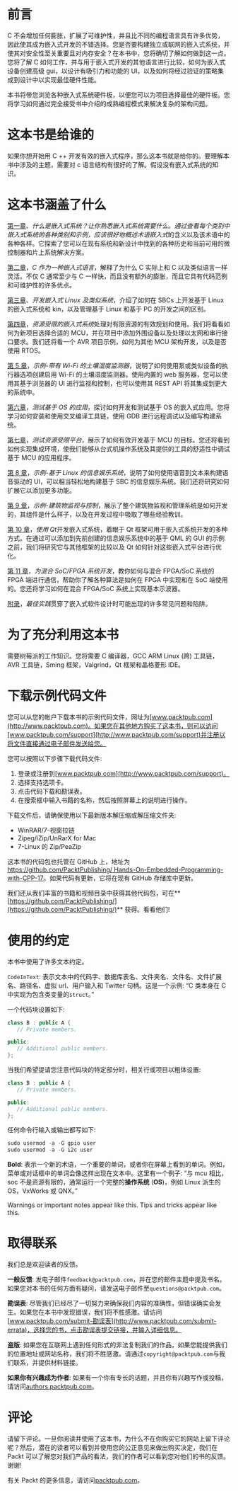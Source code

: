 # 前言

C 不会增加任何膨胀，扩展了可维护性，并且比不同的编程语言具有许多优势，因此使其成为嵌入式开发的不错选择。您是否要构建独立或联网的嵌入式系统，并使其对安全性至关重要且对内存安全？在本书中，您将确切了解如何做到这一点。您将了解 C 如何工作，并与用于嵌入式开发的其他语言进行比较，如何为嵌入式设备创建高级 gui，以设计有吸引力和功能的 UI，以及如何将经过验证的策略集成到设计中以实现最佳硬件性能。

本书将带您浏览各种嵌入式系统硬件板，以便您可以为项目选择最佳的硬件板。您将学习如何通过完全接受书中介绍的成熟编程模式来解决复杂的架构问题。

# 这本书是给谁的

如果你想开始用 C ++ 开发有效的嵌入式程序，那么这本书就是给你的。要理解本书中涉及的主题，需要对 c 语言结构有很好的了解。假设没有嵌入式系统的知识。

# 这本书涵盖了什么

[第一章](01.html)、*什么是嵌入式系统？*让你熟悉嵌入式系统需要什么。通过查看每个类别中嵌入式系统的各种类别和示例，应该很好地概述术语*嵌入式*的含义以及该术语中的各种各样。它探索了您可以在现有系统和新设计中找到的各种历史和当前可用的微控制器和片上系统解决方案。

[第二章](02.html)，*C 作为一种嵌入式语言*，解释了为什么 C 实际上和 C 以及类似语言一样灵活。不仅 C 通常至少与 C 一样快，而且没有额外的膨胀，而且它具有代码范例和可维护性的许多优点。

[第三章](03.html)、*开发嵌入式 Linux 及类似系统*，介绍了如何在 SBCs 上开发基于 Linux 的嵌入式系统和 kin，以及管理基于 Linux 和基于 PC 的开发之间的区别。

[第四章](04.html)，*资源受限的嵌入式系统*处理对有限资源的有效规划和使用。我们将看看如何为新项目选择合适的 MCU，并在项目中添加外围设备以及处理以太网和串行接口要求。我们还将看一个 AVR 项目示例，如何为其他 MCU 架构开发，以及是否使用 RTOS。

[第 5 章](05.html)，*示例-带有 Wi-Fi 的土壤湿度监测器*，说明了如何使用泵或类似设备的执行器选项创建启用 Wi-Fi 的土壤湿度监测器。使用内置的 web 服务器，您可以使用其基于浏览器的 UI 进行监视和控制，也可以使用其 REST API 将其集成到更大的系统中。

[第六章](06.html)，*测试基于 OS 的应用*，探讨如何开发和测试基于 OS 的嵌入式应用。您将学习如何安装和使用交叉编译工具链，使用 GDB 进行远程调试以及编写构建系统。

[第七章](07.html)，*测试资源受限平台*，展示了如何有效开发基于 MCU 的目标。您还将看到如何实现集成环境，使我们能够从台式机操作系统及其提供的工具的舒适性中调试基于 MCU 的应用程序。

[第 8 章](08.html)，*示例-基于 Linux 的信息娱乐系统*，说明了如何使用语音到文本来构建语音驱动的 UI，可以相当轻松地构建基于 SBC 的信息娱乐系统。我们还将研究如何扩展它以添加更多功能。

[第 9 章](09.html)，*示例-建筑物监视与控制*，展示了整个建筑物监视和管理系统是如何开发的，其组件是什么样子，以及在开发过程中吸取了哪些经验教训。

[第 10 章](03.html)，*使用 Qt*开发嵌入式系统，着眼于 Qt 框架可用于嵌入式系统开发的多种方式。在通过可以添加到先前创建的信息娱乐系统中的基于 QML 的 GUI 的示例之前，我们将研究它与其他框架的比较以及 Qt 如何针对这些嵌入式平台进行优化。

[第 11 章](11.html)，*为混合 SoC/FPGA 系统开发*，教你如何与混合 FPGA/SoC 系统的 FPGA 端进行通信，帮助你了解各种算法是如何在 FPGA 中实现和在 SoC 端使用的。您还将学习如何在混合 FPGA/SoC 系统上实现基本示波器。

[附录](12.html)，*最佳实践*贯穿了嵌入式软件设计时可能出现的许多常见问题和陷阱。

# 为了充分利用这本书

需要树莓派的工作知识。您将需要 C 编译器，GCC ARM Linux (跨) 工具链，AVR 工具链，Sming 框架，Valgrind，Qt 框架和晶格菱形 IDE。

# 下载示例代码文件

您可以从您的帐户下载本书的示例代码文件，网址为[www.packtpub.com](http://www.packtpub.com)。如果您在其他地方购买了这本书，则可以访问[www.packtpub.com/support](http://www.packtpub.com/support)并注册以将文件直接通过电子邮件发送给您。

您可以按照以下步骤下载代码文件:

1.  登录或注册到[www.packtpub.com](http://www.packtpub.com/support)。
2.  选择支持选项卡。
3.  点击代码下载和勘误表。
4.  在搜索框中输入书籍的名称，然后按照屏幕上的说明进行操作。

下载文件后，请确保使用以下最新版本解压缩或解压缩文件夹:

*   WinRAR/7-视窗拉链
*   Zipeg/iZip/UnRarX for Mac
*   7-Linux 的 Zip/PeaZip

这本书的代码包也托管在 GitHub 上，地址为[https://github.com/PacktPublishing/ Hands-On-Embedded-Programming-with-CPP-17](https://github.com/PacktPublishing/Hands-On-Embedded-Programming-with-CPP-17)。如果代码有更新，它将在现有 GitHub 存储库中更新。

我们还从我们丰富的书籍和视频目录中获得其他代码包，可在**[https://github.com/PacktPublishing/](https://github.com/PacktPublishing/)** 获得。看看他们!

# 使用的约定

本书中使用了许多文本约定。

`CodeInText`: 表示文本中的代码字、数据库表名、文件夹名、文件名、文件扩展名、路径名、虚拟 url、用户输入和 Twitter 句柄。这是一个示例: “C 类本身在 C 中实现为包含类变量的`struct`。”

一个代码块设置如下:

```cpp
class B : public A { 
   // Private members. 

public: 
   // Additional public members. 
}; 
```

当我们希望提请您注意代码块的特定部分时，相关行或项目以粗体设置:

```cpp
class B : public A { 
   // Private members. 

public: 
   // Additional public members. 
}; 
```

任何命令行输入或输出都写如下:

```cpp
sudo usermod -a -G gpio user
sudo usermod -a -G i2c user
```

**Bold**: 表示一个新的术语，一个重要的单词，或者你在屏幕上看到的单词。例如，菜单或对话框中的单词会像这样出现在文本中。这里有一个例子: “与 mcu 相比，soc 不是资源有限的，通常运行一个完整的**操作系统** (**OS**)，例如 Linux 派生的 OS，VxWorks 或 QNX。”

Warnings or important notes appear like this. Tips and tricks appear like this.

# 取得联系

我们总是欢迎读者的反馈。

**一般反馈**: 发电子邮件`feedback@packtpub.com`，并在您的邮件主题中提及书名。如果您对本书的任何方面有疑问，请发送电子邮件至`questions@packtpub.com`。

**勘误表**: 尽管我们已经尽了一切努力来确保我们内容的准确性，但错误确实会发生。如果您在本书中发现错误，我们将不胜感激。请访问[www.packtpub.com/submit-勘误表](http://www.packtpub.com/submit-errata)，选择您的书，点击勘误表提交链接，并输入详细信息。

**盗版**: 如果您在互联网上遇到任何形式的非法复制我们的作品，如果您能提供我们的位置地址或网站名称，我们将不胜感激。请通过`copyright@packtpub.com`与我们联系，并提供材料链接。

**如果你有兴趣成为作者**: 如果有一个你有专长的话题，并且你有兴趣写作或投稿，请访问[authors.packtpub.com](http://authors.packtpub.com/)。

# 评论

请留下评论。一旦你阅读并使用了这本书，为什么不在你购买它的网站上留下评论呢？然后，潜在的读者可以看到并使用您的公正意见来做出购买决定，我们在 Packt 可以了解您对我们产品的看法，我们的作者可以看到您对他们的书的反馈。谢谢!

有关 Packt 的更多信息，请访问[packtpub.com](https://www.packtpub.com/)。